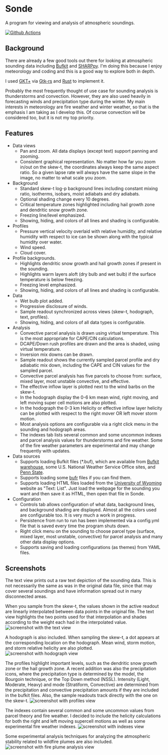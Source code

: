 # Sonde
A program for viewing and analysis of atmospheric soundings.

[![Github Actions](https://github.com/rnleach/sonde/actions/workflows/rust.yml/badge.svg)](https://github.com/rnleach/sonde/actions)


## Background

There are already a few good tools out there for looking at atmospheric sounding data including
[Bufkit][bufkit] and [SHARPpy][sharppy]. I'm doing this because I enjoy meteorology and coding and 
this is a good way to explore both in depth.

I used [GKT+][gtk] via [Gtk-rs][gtkrs] and [Rust][rust] to implement it.

Probably the most frequently thought of use case for sounding analysis is thunderstorms and 
convection. However, they are also used heavily in forecasting winds and precipitation type during 
the winter. My main interests in meteorology are fire weather and winter weather, so that is the 
emphasis I am taking as I develop this. Of course convection will be considered too, but it is not 
my top priority.

## Features
 - Data views
   - Pan and zoom. All data displays (except text) support panning and zooming.
   - Consistent graphical representation. No matter how far you zoom in/out on the skew-t, the 
     coordinates always keep the same aspect ratio. So a given lapse rate will always have the same
     slope in the image, no matter to what scale you zoom. 
 - Background
   - Standard skew-t log-p background lines including constant mixing ratio, isotherms, isobars,
     moist adiabats and dry adiabats.
   - Optional shading change every 10 degrees.
   - Critical temperature zones highlighted including hail growth zone and dendritic snow growth
     zone.
   - Freezing line/level emphasized.
   - Showing, hiding, and colors of all lines and shading is configurable.
 - Profiles
   - Pressure vertical velocity overlaid with relative humidity, and relative humidity with respect
     to ice can be shown along with the typical humidity over water.
   - Wind speed.
   - Cloud cover.
 - Profile backgrounds.
   - Highlights dendritic snow growth and hail growth zones if present in the sounding.
   - Highlights warm layers aloft (dry bulb and wet bulb) if the surface temperature is below 
     freezing.
   - Freezing level emphasized.
   - Showing, hiding, and colors of all lines and shading is configurable.
 - Data
   - Wet bulb plot added.
   - Progressive disclosure of winds.
   - Sample readout synchronized across views (skew-t, hodograph, text, profiles).
   - Showing, hiding, and colors of all data types is configurable.
 - Analysis
   - Convective parcel analysis is drawn using virtual temperature. This is the most appropriate for
     CAPE/CIN calculations.
   - DCAPE/Down rush profiles are drawn and the area is shaded, using virtual temperature.
   - Inversion mix downs can be drawn.
   - Sample readout shows the currently sampled parcel profile and dry adiabatic mix down, including
     the CAPE and CIN values for the sampled parcel.
   - Convective parcel analysis has five parcels to choose from: surface, mixed layer, most unstable
     convective, and effective.
   - The effective inflow layer is plotted next to the wind barbs on the skew-t.
   - In the hodograph display the 0-6 km mean wind, right moving, and left moving super cell motions
     are also plotted.
   - In the hodograph the 0-3 km Helicity or effective inflow layer helicity can be plotted with 
     respect to the right mover OR left mover storm motion.
   - Most analysis options are configurable via a right click menu in the sounding and hodograph 
     areas.
   - The indexes tab lists several common and some uncommon indexes and parcel analysis values for
     thunderstorms and fire weather. Some of the fire weather parameters are experimental and may
     change frequently with updates.
 - Data sources
   - Supports loading Bufkit files (*.buf), which are available from [Bufkit warehouse][warehouse],
     some U.S. National Weather Service Office sites, and [Penn State][psu download].
   - Supports loading some [bufr][bufr] files if you can find them.
   - Supports loading HTML files loaded from the [University of Wyoming][uwyo] website as 
     "Text: List". Just load the webpage for the sounding you want and then save it as HTML, then
     open that file in Sonde.
 - Configuration
   - Controls tab allows configuration of what data, background lines, and background shading are 
     displayed. Almost all the colors used are configurable too. It is very much a work in progress.
   - Persistence from run to run has been implemented via a config.yml file that is saved every time
     the program shuts down.
   - Right click menu on the sounding to choose parcel type (surface, mixed layer, most unstable, 
     convective) for parcel analysis and many other data display options.
   - Supports saving and loading configurations (as themes) from YAML files.

## Screenshots

The text view prints out a raw text depiction of the sounding data. This is not necessarily the
same as was in the original data file, since that may cover several soundings and have information
spread out in many disconnected areas.  

When you sample from the skew-t, the values shown in the active readout are linearly interpolated 
between data points in the original file. The text view highlights the two points used for that
interpolation and shades according to the weight each had in the interpolated value.
![screenshot with the text view](./screenshots/Text.png)

A hodograph is also included. When sampling the skew-t, a dot appears at the corresponding location
on the hodograph. Mean wind, storm motion, and storm relative helicity are also plotted.
![screenshot with hodograph view](./screenshots/Hodo.png)

The profiles highlight important levels, such as the dendritic snow growth zone or the hail growth
zone. A recent addition was also the precipitation icons, where the precipitation type is 
determined by the model, the Bourgoin technique, or the Top Down method (NSSL). Intensity
(Light, Moderate, Heavy) and mode (Stratiform, Convective) are determined from the precipitation
and convective precipitation amounts if they are included in the bufkit files. Also, the sample
readouts track directly with the one on the skew-t.
![screenshot with profiles view](./screenshots/Profiles.png)

The indexes contain several common and some uncommon values from parcel theory and fire weather. I
decided to include the helicity calculations for both the right and left moving supercell motions as
well as some experimental fire weather indexes.
![screenshot with indexes view](./screenshots/Indexes.png)

Some experimental analysis techniques for analyzing the atmospheric stability related to wildfire
plumes are also included. ![screenshot with fire plume analysis view](./screenshots/FirePlumes.png)

[bufkit]:http://training.weather.gov/wdtd/tools/BUFKIT/index.php
[sharppy]:https://github.com/sharppy/SHARPpy
[gtk]:https://www.gtk.org/
[gtkrs]:http://gtk-rs.org/
[rust]:https://www.rust-lang.org/en-US/
[warehouse]:http://www.meteor.iastate.edu/~ckarsten/bufkit/data/
[psu download]:http://www.meteo.psu.edu/bufkit/CONUS_NAM_12.html
[uwyo]:http://weather.uwyo.edu/upperair/sounding.html
[bufr]:https://www.wmo.int/pages/prog/www/WDM/Guides/Guide-binary-1A.html
[issues]:https://github.com/rnleach/sonde/issues
